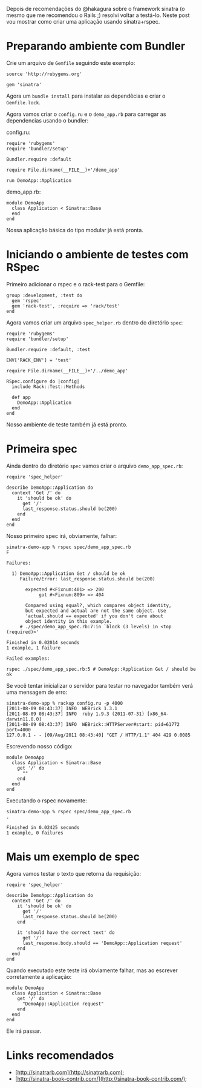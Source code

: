 Depois de recomendações do @hakagura sobre o framework sinatra (o mesmo que me recomendou o Rails ;) resolvi voltar a testá-lo. Neste post vou mostrar como criar uma aplicação usando sinatra+rspec.

# Preparando ambiente com Bundler

Crie um arquivo de ``Gemfile`` seguindo este exemplo:

    source 'http://rubygems.org'

    gem 'sinatra'

Agora um ``bundle install`` para instalar as dependêcias e criar o ``Gemfile.lock``.

Agora vamos criar o ``config.ru`` e o ``demo_app.rb`` para carregar as dependencias usando o bundler:

config.ru:

    require 'rubygems'
    require 'bundler/setup'

    Bundler.require :default

    require File.dirname(__FILE__)+'/demo_app'

    run DemoApp::Application

demo_app.rb:

    module DemoApp
      class Application < Sinatra::Base
      end
    end

Nossa aplicação básica do tipo modular já está pronta.

# Iniciando o ambiente de testes com RSpec

Primeiro adicionar o rspec e o rack-test para o Gemfile:

    group :development, :test do
      gem 'rspec'
      gem 'rack-test', :require => 'rack/test'
    end

Agora vamos criar um arquivo ``spec_helper.rb`` dentro do diretório ``spec``:

    require 'rubygems'
    require 'bundler/setup'

    Bundler.require :default, :test

    ENV['RACK_ENV'] = 'test'

    require File.dirname(__FILE__)+'/../demo_app'

    RSpec.configure do |config|
      include Rack::Test::Methods

      def app
        DemoApp::Application
      end
    end

Nosso ambiente de teste também já está pronto.

# Primeira spec

Ainda dentro do diretório ``spec`` vamos criar o arquivo ``demo_app_spec.rb``:

    require 'spec_helper'

    describe DemoApp::Application do
      context 'Get /' do
        it 'should be ok' do
          get '/'
          last_response.status.should be(200)
        end
      end
    end

Nosso primeiro spec irá, obviamente, falhar:

    sinatra-demo-app % rspec spec/demo_app_spec.rb
    F

    Failures:

      1) DemoApp::Application Get / should be ok
         Failure/Error: last_response.status.should be(200)
       
           expected #<Fixnum:401> => 200
                got #<Fixnum:809> => 404
       
           Compared using equal?, which compares object identity,
           but expected and actual are not the same object. Use
           'actual.should == expected' if you don't care about
           object identity in this example.
         # ./spec/demo_app_spec.rb:7:in `block (3 levels) in <top (required)>'

    Finished in 0.02014 seconds
    1 example, 1 failure

    Failed examples:

    rspec ./spec/demo_app_spec.rb:5 # DemoApp::Application Get / should be ok


Se você tentar inicializar o servidor para testar no navegador também verá uma mensagem de erro:

    sinatra-demo-app % rackup config.ru -p 4000
    [2011-08-09 08:43:37] INFO  WEBrick 1.3.1
    [2011-08-09 08:43:37] INFO  ruby 1.9.3 (2011-07-31) [x86_64-darwin11.0.0]
    [2011-08-09 08:43:37] INFO  WEBrick::HTTPServer#start: pid=61772 port=4000
    127.0.0.1 - - [09/Aug/2011 08:43:40] "GET / HTTP/1.1" 404 429 0.0085

Escrevendo nosso código:

    module DemoApp
      class Application < Sinatra::Base
        get '/' do
          ""
        end
      end
    end

Executando o rspec novamente:

    sinatra-demo-app % rspec spec/demo_app_spec.rb
    .

    Finished in 0.02425 seconds
    1 example, 0 failures

# Mais um exemplo de spec

Agora vamos testar o texto que retorna da requisição:

    require 'spec_helper'

    describe DemoApp::Application do
      context 'Get /' do
        it 'should be ok' do
          get '/'
          last_response.status.should be(200)
        end

        it 'should have the correct text' do
          get '/'
          last_response.body.should == 'DemoApp::Application request'
        end
      end
    end

Quando executado este teste irá obviamente falhar, mas ao escrever corretamente a aplicação:

    module DemoApp
      class Application < Sinatra::Base
        get '/' do
          "DemoApp::Application request"
        end
      end
    end

Ele irá passar.

# Links recomendados

* [http://sinatrarb.com](http://sinatrarb.com);
* [http://sinatra-book-contrib.com/](http://sinatra-book-contrib.com/);